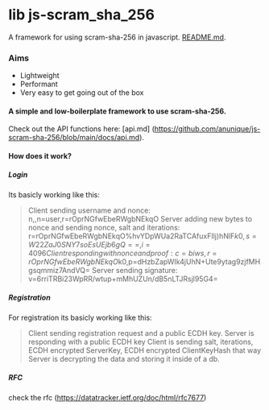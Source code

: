 # lib js-scram_sha_256
A framework for using scram-sha-256 in javascript. [README.md](https://github.com/anunique/js-scram-sha-256/blob/main/README.md).

### Aims
* Lightweight
* Performant
* Very easy to get going out of the box

#### A simple and low-boilerplate framework to use scram-sha-256.
Check out the API functions here: [api.md] (https://github.com/anunique/js-scram-sha-256/blob/main/docs/api.md).

#### How does it work?
##### Login
Its basicly working like this:
>Client sending username and nonce: n,,n=user,r=rOprNGfwEbeRWgbNEkqO
>Server adding new bytes to nonce and sending nonce, salt and iterations: r=rOprNGfwEbeRWgbNEkqO%hvYDpWUa2RaTCAfuxFIlj)hNlF$k0,s=W22ZaJ0SNY7soEsUEjb6gQ==,i=4096
>Client responding with nonce and proof: c=biws,r=rOprNGfwEbeRWgbNEkqO%hvYDpWUa2RaTCAfuxFIlj)hNlF$k0,p=dHzbZapWIk4jUhN+Ute9ytag9zjfMHgsqmmiz7AndVQ=
>Server sending signature: v=6rriTRBi23WpRR/wtup+mMhUZUn/dB5nLTJRsjl95G4=

##### Registration
For registration its basicly working like this:
>Client sending registration request and a public ECDH key.
>Server is responding with a public ECDH key
>Client is sending salt, iterations, ECDH encrypted ServerKey, ECDH encrypted ClientKeyHash
that way
>Server is decrypting the data and storing it inside of a db.

##### RFC
check the rfc (https://datatracker.ietf.org/doc/html/rfc7677)